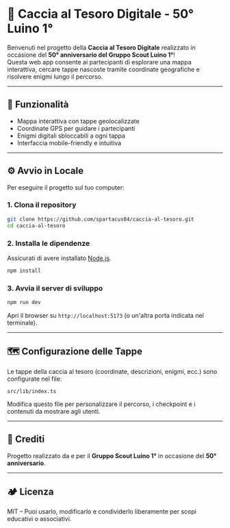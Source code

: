 # 🧭 Caccia al Tesoro Digitale - 50° Luino 1°

Benvenuti nel progetto della **Caccia al Tesoro Digitale** realizzato in occasione del **50° anniversario del Gruppo Scout Luino 1°**!  
Questa web app consente ai partecipanti di esplorare una mappa interattiva, cercare tappe nascoste tramite coordinate geografiche e risolvere enigmi lungo il percorso.

---

## 📌 Funzionalità

- Mappa interattiva con tappe geolocalizzate
- Coordinate GPS per guidare i partecipanti
- Enigmi digitali sbloccabili a ogni tappa
- Interfaccia mobile-friendly e intuitiva

---

## ⚙️ Avvio in Locale

Per eseguire il progetto sul tuo computer:

### 1. Clona il repository

```bash
git clone https://github.com/spartacus04/caccia-al-tesoro.git
cd caccia-al-tesoro
```

### 2. Installa le dipendenze

Assicurati di avere installato [Node.js](https://nodejs.org/).

```bash
npm install
```

### 3. Avvia il server di sviluppo

```bash
npm run dev
```

Apri il browser su `http://localhost:5173` (o un'altra porta indicata nel terminale).

---

## 🗺️ Configurazione delle Tappe

Le tappe della caccia al tesoro (coordinate, descrizioni, enigmi, ecc.) sono configurate nel file:

```
src/lib/index.ts
```

Modifica questo file per personalizzare il percorso, i checkpoint e i contenuti da mostrare agli utenti.

---

## 🥳 Crediti

Progetto realizzato da e per il **Gruppo Scout Luino 1°** in occasione del **50° anniversario**.

---

## 🏕️ Licenza

MIT – Puoi usarlo, modificarlo e condividerlo liberamente per scopi educativi o associativi.
